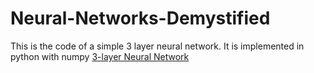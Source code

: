# Neural-Networks-Demystified

This is the code of a simple 3 layer neural network.
It is implemented in python with numpy
[3-layer Neural Network](Neural-Networks-Demystified/3-layer_Neural_Network.png)
